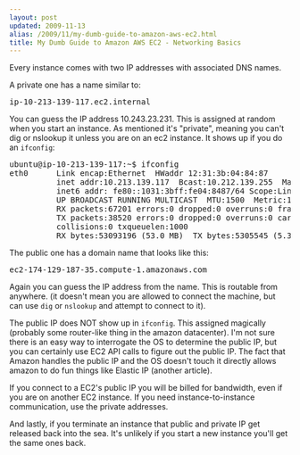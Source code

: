 ```yaml
---
layout: post
updated: 2009-11-13
alias: /2009/11/my-dumb-guide-to-amazon-aws-ec2.html
title: My Dumb Guide to Amazon AWS EC2 - Networking Basics
---
```


Every instance comes with two IP addresses with associated  DNS names.

A private one has a name similar to:

<pre>
ip-10-213-139-117.ec2.internal
</pre>


You can guess the IP address 10.243.23.231.  This is assigned at
random when you start an instance.  As mentioned it's "private",
meaning you can't dig or nslookup it unless you are on an ec2
instance.  It shows up if you do an <code>ifconfig</code>:


<pre>
ubuntu@ip-10-213-139-117:~$ ifconfig
eth0      Link encap:Ethernet  HWaddr 12:31:3b:04:84:87
          inet addr:10.213.139.117  Bcast:10.212.139.255  Mask:255.255.254.0
          inet6 addr: fe80::1031:3bff:fe04:8487/64 Scope:Link
          UP BROADCAST RUNNING MULTICAST  MTU:1500  Metric:1
          RX packets:67201 errors:0 dropped:0 overruns:0 frame:0
          TX packets:38520 errors:0 dropped:0 overruns:0 carrier:0
          collisions:0 txqueuelen:1000 
          RX bytes:53093196 (53.0 MB)  TX bytes:5305545 (5.3 MB)
</pre>


The public one has a domain name that looks like this:

<pre>
ec2-174-129-187-35.compute-1.amazonaws.com
</pre>

Again you can guess the IP address from the name.  This is
routable from anywhere.  (it doesn't mean you are allowed to connect
the machine, but can use <code>dig</code> or <code>nslookup</code> and
attempt to connect to it).


The public IP does NOT show up in <code>ifconfig</code>.  This
assigned magically (probably some router-like thing in the amazon
datacenter).  I'm not sure there is an easy way to interrogate the OS
to determine the public IP, but you can certainly use EC2 API calls to
figure out the public IP.  The fact that Amazon handles the public IP
and the OS doesn't touch it directly allows amazon to do fun things
like Elastic IP (another article).


If you connect to a EC2's public IP you will be billed for bandwidth,
even if you are on another EC2 instance.  If you need
instance-to-instance communication, use the private addresses.

And lastly, if you terminate an instance that public and private IP
get released back into the sea.  It's unlikely if you start a new
instance you'll get the same ones back.